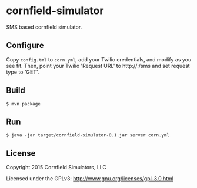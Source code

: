 # cornfield-simulator

SMS based cornfield simulator.

## Configure
Copy `config.tml` to `corn.yml`, add your Twilio credentials, and modify as you
see fit. Then, point your Twilio 'Request URL' to http://<hostname>:<port>/sms
and set request type to 'GET'.

## Build
```
$ mvn package
```

## Run
```
$ java -jar target/cornfield-simulator-0.1.jar server corn.yml
```

## License

Copyright 2015 Cornfield Simulators, LLC

Licensed under the GPLv3: http://www.gnu.org/licenses/gpl-3.0.html
